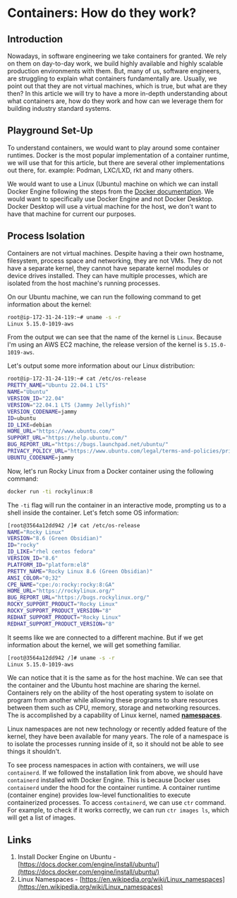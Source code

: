 # Containers: How do they work?

## Introduction

Nowadays, in software engineering we take containers for granted. We rely on them on day-to-day work, we build highly available and highly scalable production environments with them. But, many of us, software engineers, are struggling to explain what containers fundamentally are. Usually, we point out that they are not virtual machines, which is true, but what are they then? In this article we will try to have a more in-depth understanding about what containers are, how do they work and how can we leverage them for building industry standard systems.

## Playground Set-Up

To understand containers, we would want to play around some container runtimes. Docker is the most popular implementation of a container runtime, we will use that for this article, but there are several other implementations out there, for. example: Podman, LXC/LXD, rkt and many others.

We would want to use a Linux (Ubuntu) machine on which we can install Docker Engine following the steps from the [Docker documentation](https://docs.docker.com/engine/install/ubuntu/). We would want to specifically use Docker Engine and not Docker Desktop. Docker Desktop will use a virtual machine for the host, we don't want to have that machine for current our purposes.

## Process Isolation

Containers are not virtual machines. Despite having a their own hostname, filesystem, process space and networking, they are not VMs. They do not have a separate kernel, they cannot have separate kernel modules or device drives installed. They can have multiple processes, which are isolated from the host machine's running processes.

On our Ubuntu machine, we can run the following command to get information about the kernel:

```bash
root@ip-172-31-24-119:~# uname -s -r
Linux 5.15.0-1019-aws
```

From the output we can see that the name of the kernel is `Linux`. Because I'm using an AWS EC2 machine, the release version of the kernel is `5.15.0-1019-aws`.

Let's output some more information about our Linux distribution:

```bash
root@ip-172-31-24-119:~# cat /etc/os-release
PRETTY_NAME="Ubuntu 22.04.1 LTS"
NAME="Ubuntu"
VERSION_ID="22.04"
VERSION="22.04.1 LTS (Jammy Jellyfish)"
VERSION_CODENAME=jammy
ID=ubuntu
ID_LIKE=debian
HOME_URL="https://www.ubuntu.com/"
SUPPORT_URL="https://help.ubuntu.com/"
BUG_REPORT_URL="https://bugs.launchpad.net/ubuntu/"
PRIVACY_POLICY_URL="https://www.ubuntu.com/legal/terms-and-policies/privacy-policy"
UBUNTU_CODENAME=jammy
```

Now, let's run Rocky Linux from a Docker container using the following command:

```bash
docker run -ti rockylinux:8
```

The `-ti` flag will run the container in an interactive mode, prompting us to a shell inside the container. Let's fetch some OS information:

```bash
[root@3564a12dd942 /]# cat /etc/os-release
NAME="Rocky Linux"
VERSION="8.6 (Green Obsidian)"
ID="rocky"
ID_LIKE="rhel centos fedora"
VERSION_ID="8.6"
PLATFORM_ID="platform:el8"
PRETTY_NAME="Rocky Linux 8.6 (Green Obsidian)"
ANSI_COLOR="0;32"
CPE_NAME="cpe:/o:rocky:rocky:8:GA"
HOME_URL="https://rockylinux.org/"
BUG_REPORT_URL="https://bugs.rockylinux.org/"
ROCKY_SUPPORT_PRODUCT="Rocky Linux"
ROCKY_SUPPORT_PRODUCT_VERSION="8"
REDHAT_SUPPORT_PRODUCT="Rocky Linux"
REDHAT_SUPPORT_PRODUCT_VERSION="8"
```

It seems like we are connected to a different machine. But if we get information about the kernel, we will get something familiar.

```bash
[root@3564a12dd942 /]# uname -s -r
Linux 5.15.0-1019-aws
```

We can notice that it is the same as for the host machine. We can see that the container and the Ubuntu host machine are sharing the kernel. Containers rely on the ability of the host operating system to isolate on program from another while allowing these programs to share resources between them such as CPU, memory, storage and networking resources. The is accomplished by a capability of Linux kernel, named [**namespaces**](https://en.wikipedia.org/wiki/Linux_namespaces).

Linux namespaces are not new technology or recently added feature of the kernel, they have been available for many years. The role of a namespace is to isolate the processes running inside of it, so it should not be able to see things it shouldn't.

To see process namespaces in action with containers, we will use `containerd`. If we followed the installation link from above, we should have `containerd` installed with Docker Engine. This is because Docker uses `containerd` under the hood for the container runtime. A container runtime (container engine) provides low-level functionalities to execute containerized processes. To access `containerd`, we can use `ctr` command. For example, to check if it works correctly, we can run `ctr images ls`, which will get a list of images. 

## Links

1. Install Docker Engine on Ubuntu - [https://docs.docker.com/engine/install/ubuntu/](https://docs.docker.com/engine/install/ubuntu/)
2. Linux Namespaces - [https://en.wikipedia.org/wiki/Linux_namespaces](https://en.wikipedia.org/wiki/Linux_namespaces)